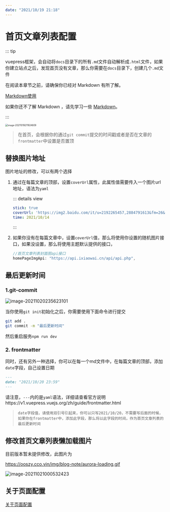 ```yaml
---
date: "2021/10/19 21:18"
---
```




# 首页文章列表配置

::: tip

vuepress框架，会自动将`docs`目录下的所有`.md`文件自动解析成`.html`文件，如果你建立站点之后，发现首页没有文章，那么你需要在`docs`目录下，创建几个`.md`文件

在阅读本章节之前，请确保你已经对 Markdown 有所了解。

[Markdown使用](/learn/markdown.md)

如果你还不了解 Markdown ，请先学习一些 [Markdown](https://commonmark.org/help/)。

:::



<img src="https://ooszy.cco.vin/img/blog-note/image-20211019211924609.png?x-oss-process=style/pictureProcess1" alt="image-20211019211924609" style="zoom:50%;" />

> 在首页，会根据你的通过`git commit`提交的时间戳或者是否在文章的`frontmatter`中设置是否置顶



## 替换图片地址

图片地址的修改，可以有两个选择

1. 通过在每篇文章的顶部，设置`coverUrl`属性，此属性值需要传入一个图片url地址，语法为`yaml`

   ::: details view
   
   ```yaml
   stick: true
   coverUrl: 'https://img2.baidu.com/it/u=2192265457,2884791613&fm=26&fmt=auto'
   time: 2021/10/14
   ```
   
   
   
   :::



2. 如果你没有在每篇文章中，设置`coverUrl`值，那么将使用你设置的随机图片接口，如果没设置，那么将使用主题默认提供的接口，

   ```js
   //首页文章列表封面图api接口
   homePageImgApi: "https://api.ixiaowai.cn/api/api.php",
   ```

   



## 最后更新时间

### 1.git-commit

![image-20211020235623101](https://ooszy.cco.vin/img/blog-note/image-20211020235623101.png?x-oss-process=style/pictureProcess1)



当你使用`git init`初始化之后，你需要使用下面命令进行提交

```sh
git add .
git commit -m "最后更新时间"
```

然后重启服务`npm run dev`



###  2. frontmatter

同时，还有另外一种选择，你可以在每一个md文件中，在每篇文章的顶部，添加`date`字段，自己设置日期

```md
---
date: "2021/10/20 23:59"
---
```

请注意，`---`内的是`yaml`语法，详细请查看官方说明https://v1.vuepress.vuejs.org/zh/guide/frontmatter.html

> `date字段值，请使用双引号引起来，你可以只写2021/10/20，不需要写后面的时候，如果你在frontmatter中，添加此字段，那么将以此字段的时间，作为首页文章列表的最后更新时间`



## 修改首页文章列表懒加载图片

目前版本暂未提供修改，此图片为

https://ooszy.cco.vin/img/blog-note/aurora-loading.gif



![image-20211021000532423](https://ooszy.cco.vin/img/blog-note/image-20211021000532423.png?x-oss-process=style/pictureProcess1)



## 关于页面配置

[关于页面配置](/page/about.md)